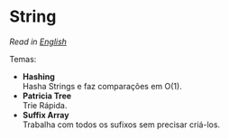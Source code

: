 # String
*Read in [English](https://github.com/BRUTEUdesc/AlmanaqueBrute/blob/master/String/README.en.md)*

Temas:
* **Hashing**  
Hasha Strings e faz comparações em O(1).
* **Patricia Tree**  
Trie Rápida.
* **Suffix Array**  
Trabalha com todos os sufixos sem precisar criá-los.
